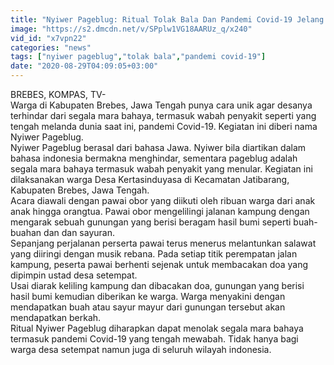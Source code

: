 ```yaml
---
title: "Nyiwer Pageblug: Ritual Tolak Bala Dan Pandemi Covid-19 Jelang 1 Muharam"
image: "https://s2.dmcdn.net/v/SPplw1VG18AARUz_q/x240"
vid_id: "x7vpn22"
categories: "news"
tags: ["nyiwer pageblug","tolak bala","pandemi covid-19"]
date: "2020-08-29T04:09:05+03:00"
---
```

BREBES, KOMPAS, TV-   <br>Warga di Kabupaten Brebes, Jawa Tengah punya cara unik agar desanya terhindar dari segala mara bahaya, termasuk wabah penyakit seperti yang tengah melanda dunia saat ini, pandemi Covid-19. Kegiatan ini diberi nama Nyiwer Pageblug.   <br>Nyiwer Pageblug berasal dari bahasa Jawa. Nyiwer bila diartikan dalam bahasa indonesia bermakna menghindar, sementara pageblug adalah segala mara bahaya termasuk wabah penyakit yang menular. Kegiatan ini dilaksanakan warga Desa Kertasinduyasa di Kecamatan Jatibarang, Kabupaten Brebes, Jawa Tengah.   <br>Acara diawali dengan pawai obor yang diikuti oleh ribuan warga dari anak anak hingga orangtua. Pawai obor mengelilingi jalanan kampung dengan mengarak sebuah gunungan yang berisi beragam hasil bumi seperti buah-buahan dan dan sayuran.   <br>Sepanjang perjalanan perserta pawai terus menerus melantunkan salawat yang diiringi dengan musik rebana. Pada setiap titik perempatan jalan kampung, peserta pawai berhenti sejenak untuk membacakan doa yang dipimpin ustad desa setempat.   <br>Usai diarak keliling kampung dan dibacakan doa, gunungan yang berisi hasil bumi kemudian diberikan ke warga. Warga menyakini dengan mendapatkan buah atau sayur mayur dari gunungan tersebut akan mendapatkan berkah.    <br>Ritual Nyiwer Pageblug diharapkan dapat menolak segala mara bahaya termasuk pandemi Covid-19 yang tengah mewabah. Tidak hanya bagi warga desa setempat namun juga di seluruh wilayah indonesia.   <br>
